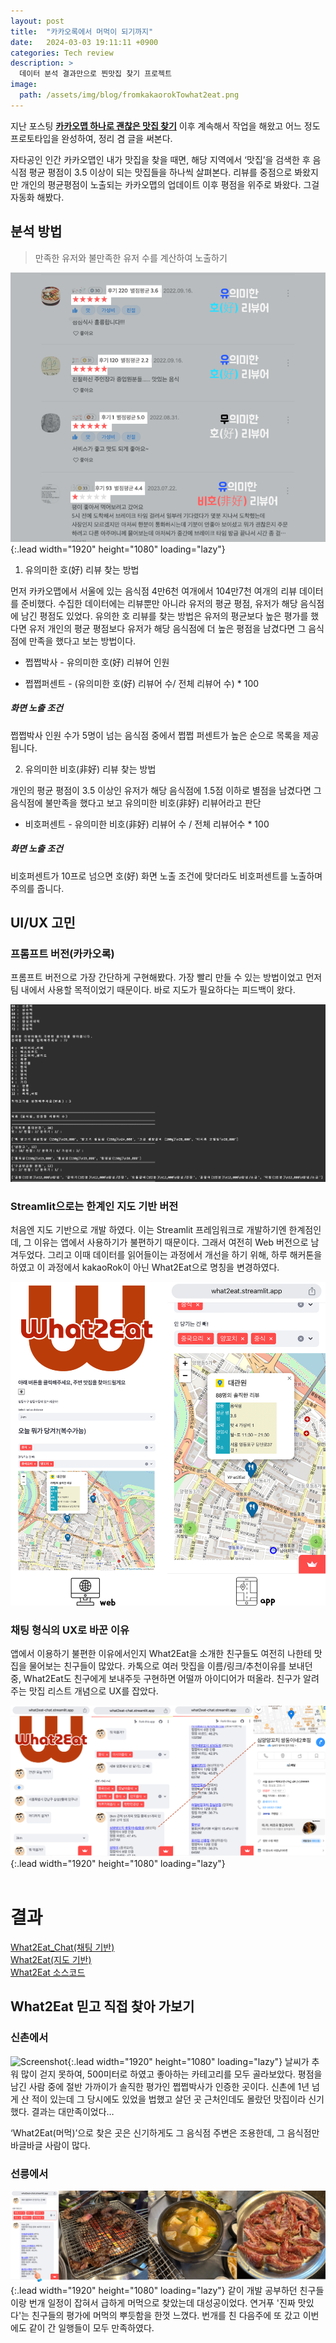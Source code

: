 ```yaml
---
layout: post
title:  "카카오록에서 머먹이 되기까지"
date:   2024-03-03 19:11:11 +0900
categories: Tech review
description: >
  데이터 분석 결과만으로 찐맛집 찾기 프로젝트
image: 
  path: /assets/img/blog/fromkakaorokTowhat2eat.png
---
```

지난 포스팅 [**카카오맵 하나로 괜찮은 맛집 찾기**](https://learningnrunning.github.io/example/tech/review/2022-10-22-Finding-good-restaurants-withKakaoMap/) 이후 계속해서 작업을 해왔고 어느 정도 프로토타입을 완성하여, 정리 겸 글을 써본다.

자타공인 인간 카카오맵인 내가 맛집을 찾을 때면, 해당 지역에서 ‘맛집’을 검색한 후 음식점 평균 평점이 3.5 이상이 되는 맛집들을 하나씩 살펴본다. 리뷰를 중점으로 봐왔지만 개인의 평균평점이 노출되는 카카오맵의 업데이트 이후 평점을 위주로 봐왔다. 그걸 자동화 해봤다.

## 분석 방법
> 만족한 유저와 불만족한 유저 수를 계산하여 노출하기

![Screenshot](../../assets/img/blog/ai_snap/What2Eat_AnalysisMethods.png){:.lead width="1920" height="1080" loading="lazy"}

1. 유의미한 호(好) 리뷰 찾는 방법

먼저 카카오맵에서 서울에 있는 음식점 4만6천 여개에서 104만7천 여개의 리뷰 데이터를 준비했다. 수집한 데이터에는 리뷰뿐만 아니라 유저의 평균 평점, 유저가 해당 음식점에 남긴 평점도 있었다. 유의한 호 리뷰를 찾는 방법은 유저의 평균보다 높은 평가를 했다면  유저 개인의 평균 평점보다 유저가 해당 음식점에 더 높은 평점을 남겼다면 그 음식점에 만족을 했다고 보는 방법이다.

* 쩝쩝박사 - 유의미한 호(好) 리뷰어 인원

* 쩝쩝퍼센트 - (유의미한 호(好) 리뷰어 수/ 전체 리뷰어 수) * 100

##### **화면 노출 조건**

쩝쩝박사 인원 수가 5명이 넘는 음식점 중에서 쩝쩝 퍼센트가 높은 순으로 목록을 제공됩니다.

2. 유의미한 비호(非好) 리뷰 찾는 방법

개인의 평균 평점이 3.5 이상인 유저가 해당 음식점에 1.5점 이하로 별점을 남겼다면 그 음식점에 불만족을 했다고 보고 유의미한 비호(非好) 리뷰어라고 판단

* 비호퍼센트 - 유의미한 비호(非好) 리뷰어 수 / 전체 리뷰어수 * 100

##### **화면 노출 조건**

비호퍼센트가 10프로 넘으면 호(好) 화면 노출 조건에 맞더라도 비호퍼센트를 노출하며 주의를 줍니다.

## UI/UX 고민

### 프롬프트 버전(카카오록)

프롬프트 버전으로 가장 간단하게 구현해봤다. 가장 빨리 만들 수 있는 방법이었고 먼저 팀 내에서 사용할 목적이었기 때문이다. 바로 지도가 필요하다는 피드백이 왔다.

![Screenshot](../../assets/img/blog/prompt_kakaorok.png) 

### Streamlit으로는 한계인 지도 기반 버전

처음엔 지도 기반으로 개발 하였다. 이는 Streamlit 프레임워크로 개발하기엔 한계점인데, 그 이유는 앱에서 사용하기가 불편하기 때문이다. 그래서 여전히 Web 버전으로 남겨두었다. 그리고 이때 데이터를 읽어들이는 과정에서 개선을 하기 위해, 하루 해커톤을 하였고 이 과정에서 kakaoRok이 아닌 What2Eat으로 명칭을 변경하였다.

![Screenshot](../../assets/img/blog/ai_snap/what2eat_map_ver.png)

### 채팅 형식의 UX로 바꾼 이유

앱에서 이용하기 불편한 이유에서인지  What2Eat을 소개한 친구들도 여전히 나한테 맛집을 물어보는 친구들이 많았다. 카톡으로 여러 맛집을 이름/링크/추천이유를 보내던 중, What2Eat도 친구에게 보내주듯 구현하면 어떨까 아이디어가 떠올라. 친구가 알려주는 맛집 리스트 개념으로 UX를 잡았다.

![Screenshot](../../assets/img/blog/ai_snap/What2Eat_Examplescreen.png){:.lead width="1920" height="1080" loading="lazy"}
<br/><br/>

# 결과
[What2Eat_Chat(채팅 기반)](https://what2eat-chat.streamlit.app/)<br/>
[What2Eat(지도 기반)](https://what2eat.streamlit.app/)<br/>
[What2Eat 소스코드](https://github.com/LearningnRunning/What2Eat/tree/main)<br/>

## What2Eat 믿고 직접 찾아 가보기

### 신촌에서
![Screenshot](../../assets/img/blog/what2eat_review.png){:.lead width="1920" height="1080" loading="lazy"}
날씨가 추워 많이 걷지 못하여, 500미터로 하였고 좋아하는 카테고리를 모두 골라보았다. 평점을 남긴 사람 중에 절반 가까이가 솔직한 평가인 쩝쩝박사가 인증한 곳이다. 신촌에 1년 넘게 산 적이 있는데 그 당시에도 있었을 법했고 살던 곳 근처인데도 몰랐던 맛집이라 신기했다. 결과는 대만족이었다… 

‘What2Eat(머먹)’으로 찾은 곳은 신기하게도 그 음식점 주변은 조용한데, 그 음식점만 바글바글 사람이 많다.

### 선릉에서
![Screenshot](../../assets/img/blog/pongyear_1.png){:.lead width="1920" height="1080" loading="lazy"}
같이 개발 공부하던 친구들이랑 번개 일정이 잡혀서 급하게 머먹으로 찾았는데 대성공이었다. 연거푸 '진짜 맛있다'는 친구들의 평가에 머먹의 뿌듯함을 한껏 느꼈다. 번개를 친 다음주에 또 갔고 이번에도 같이 간 일행들이 모두 만족하였다.

[jekyll-docs]: https://jekyllrb.com/docs/home
[jekyll-gh]:   https://github.com/jekyll/jekyll
[jekyll-talk]: https://talk.jekyllrb.com/
